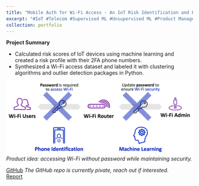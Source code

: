 ```yaml
---
title: "Mobile Auth for Wi-Fi Access - An IoT Risk Identification and Prevention Framework"
excerpt: "#IoT #Telecom #Supervised ML #Unsupervised ML #Product Management"
collection: portfolio
---
```


**Project Summary**
* Calculated risk scores of IoT devices using machine learning and created a risk profile with their 2FA phone numbers.
* Synthesized a Wi-Fi access dataset and labeled it with clustering algorithms and outlier detection packages in Python.

![Product Idea](/images/Mobile-Auth-Wifi-Access-50pct.png)
*Product idea: accessing Wi-Fi without password while maintaining security.*<br/>

[GitHub](https://github.com/Tego-Chang/An-IoT-Risk-Prevention-Framework---Mobile-Auth-for-Wi-Fi-Access) *The GitHub repo is currently pivate, reach out if interested.* <br/>
[Report](https://tego-chang.github.io/files/IoT-Risk-Identification-with-Machine-Learning_1.pdf)
